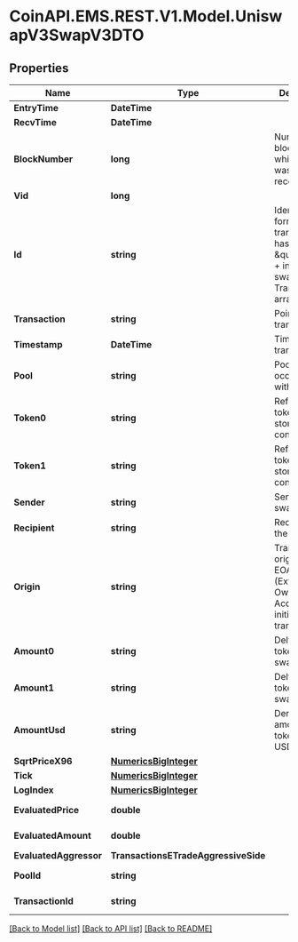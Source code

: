 
# CoinAPI.EMS.REST.V1.Model.UniswapV3SwapV3DTO

## Properties

Name | Type | Description | Notes
------------ | ------------- | ------------- | -------------
**EntryTime** | **DateTime** |  | [optional] 
**RecvTime** | **DateTime** |  | [optional] 
**BlockNumber** | **long** | Number of block in which entity was recorded. | [optional] 
**Vid** | **long** |  | [optional] 
**Id** | **string** | Identifier, format: transaction hash + \&quot;#\&quot; + index in swaps Transaction array. | [optional] 
**Transaction** | **string** | Pointer to transaction. | [optional] 
**Timestamp** | **DateTime** | Timestamp of transaction. | [optional] 
**Pool** | **string** | Pool swap occured within. | [optional] 
**Token0** | **string** | Reference to token0 as stored in pair contract. | [optional] 
**Token1** | **string** | Reference to token1 as stored in pair contract. | [optional] 
**Sender** | **string** | Sender of the swap. | [optional] 
**Recipient** | **string** | Recipient of the swap. | [optional] 
**Origin** | **string** | Transaction origin: the EOA (Externally Owned Account) that initiated the transaction | [optional] 
**Amount0** | **string** | Delta of token0 swapped. | [optional] 
**Amount1** | **string** | Delta of token1 swapped. | [optional] 
**AmountUsd** | **string** | Derived amount of tokens sold in USD. | [optional] 
**SqrtPriceX96** | [**NumericsBigInteger**](NumericsBigInteger.md) |  | [optional] 
**Tick** | [**NumericsBigInteger**](NumericsBigInteger.md) |  | [optional] 
**LogIndex** | [**NumericsBigInteger**](NumericsBigInteger.md) |  | [optional] 
**EvaluatedPrice** | **double** |  | [optional] [readonly] 
**EvaluatedAmount** | **double** |  | [optional] [readonly] 
**EvaluatedAggressor** | **TransactionsETradeAggressiveSide** |  | [optional] 
**PoolId** | **string** |  | [optional] [readonly] 
**TransactionId** | **string** |  | [optional] [readonly] 

[[Back to Model list]](../README.md#documentation-for-models)
[[Back to API list]](../README.md#documentation-for-api-endpoints)
[[Back to README]](../README.md)


